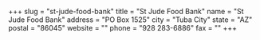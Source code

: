 +++
slug = "st-jude-food-bank"
title = "St Jude Food Bank"
name = "St Jude Food Bank"
address = "PO Box 1525"
city = "Tuba City"
state = "AZ"
postal = "86045"
website = ""
phone = "928 283-6886"
fax = ""
+++
